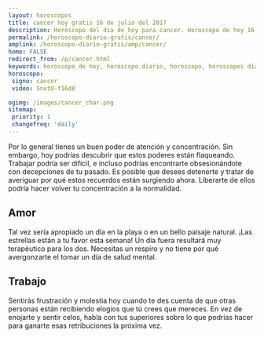 ```yaml
---
layout: horoscopos
title: cancer hoy gratis 16 de julio del 2017 
description: Horóscopo del dia de hoy para cancer. Horoscopo de hoy 16 de julio del 2017. Las predicciones de amor, trabajo, vida personal gratis.
permalink: /horoscopo-diario-gratis/cancer/
amplink: /horoscopo-diario-gratis/amp/cancer/
home: FALSE
redirect_from: /p/cancer.html
keywords: horóscopo de hoy, horóscopo diario, horóscopo, horoscopos diarios gratis del dia de hoy, horóscopo diario gratis,horóscopo 2017, horóscopo esperanza gracia, horoscopo cancer hoy, horoscop, horóscopos gratis, horoscopo cancer, horoscopo cancer 2017, Tarot, Astrologia, Zodíaco, cancer, horoscopo gratis
horoscopo:
 signo: cancer
 video: SnxtU-f16d8

ogimg: /images/cancer_char.png
sitemap:
 priority: 1
 changefreq: 'daily'
---
```



Por lo general tienes un buen poder de atención y concentración. Sin embargo, hoy podrías descubrir que estos poderes están flaqueando. Trabajar podría ser difícil, e incluso podrías encontrarte obsesionándote con decepciones de tu pasado. Es posible que desees detenerte y tratar de averiguar por qué estos recuerdos están surgiendo ahora. Liberarte de ellos podría hacer volver tu concentración a la normalidad.

## Amor

Tal vez sería apropiado un día en la playa o en un bello paisaje natural. ¡Las estrellas están a tu favor esta semana! Un día fuera resultará muy terapéutico para los dos. Necesitas un respiro y no tiene por qué avergonzarte el tomar un día de salud mental.

## Trabajo

Sentirás frustración y molestia hoy cuando te des cuenta de que otras personas están recibiendo elogios que tú crees que mereces. En vez de enojarte y sentir celos, habla con tus superiores sobre lo que podrías hacer para ganarte esas retribuciones la próxima vez.